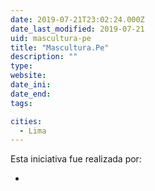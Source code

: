 ```yaml
---
date: 2019-07-21T23:02:24.000Z
date_last_modified: 2019-07-21
uid: mascultura-pe
title: "Mascultura.Pe"
description: ""
type: 
website: 
date_ini: 
date_end: 
tags:

cities: 
  - Lima
---
```


Esta iniciativa fue realizada por:

- [](/i/mas-cultura.html)
